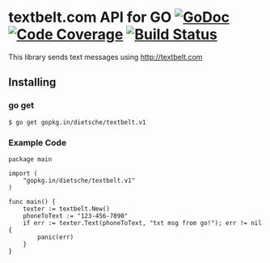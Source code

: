 textbelt.com API for GO  [![GoDoc](https://godoc.org/github.com/dietsche/textbelt?status.png)](https://godoc.org/github.com/dietsche/textbelt) [![Code Coverage](http://gocover.io/_badge/github.com/dietsche/textbelt)](http://gocover.io/github.com/dietsche/textbelt) [![Build Status](https://travis-ci.org/dietsche/textbelt.svg)](https://travis-ci.org/dietsche/textbelt)
==================

This library sends text messages using http://textbelt.com

## Installing

### go get
    $ go get gopkg.in/dietsche/textbelt.v1

### Example Code
    package main
    
    import (
        "gopkg.in/dietsche/textbelt.v1"
    )
    
    func main() {
        texter := textbelt.New()
        phoneToText := "123-456-7890"
        if err := texter.Text(phoneToText, "txt msg from go!"); err != nil {
            panic(err)
        }
    }
